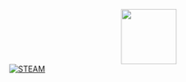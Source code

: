 <div id="header" align="center">
  <img src="https://psv4.userapi.com/c532036/u618476075/docs/d32/60aa2cdd42c7/1495125143_Eromanga-Sensei-Anime-anime-gif-3839924.gif?extra=6pDgvKSsQi_AbVs30BULreeostUuxdG6yAOhnKXUaQKhVRx_U5pVYtQlWc_WHz9nss3VW5ubYCblGqnrkMnPNqP5KTc5AWEynItBL1kvuB6TCnVY8WSjNtwheCoVAO20kiAXN-Sr5LetDdenbGPrEWq1uSU" width = "100" />
</div>

<div id="badges">
  <a href="https://img.shields.io/static/v1?label=<LABEL>&message=<MESSAGE>&color=<COLOR>">
    <img src="https://img.shields.io/badge/steam-My%20steam%20account-black" alt="STEAM" />
  </a>
</div>
